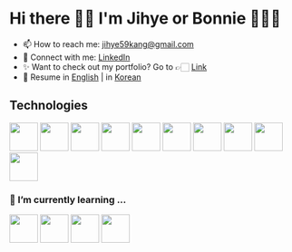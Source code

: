 # Hi there 👋🏻 I'm Jihye or Bonnie 👩🏻‍💻

- 📫 How to reach me: jihye59kang@gmail.com
- 🔗 Connect with me: [LinkedIn](https://www.linkedin.com/in/bonniek0827/)
- ✨ Want to check out my portfolio? Go to 👉🏻 [Link](https://bonniekang.herokuapp.com/)
- 📄 Resume in [English](https://bonniekang.herokuapp.com/assets/Bonnie_Kang_CV.pdf) | in [Korean](https://waiting-pig-379.notion.site/b17f907c721f46efbab6c003e99579ca)

<!--
**bonniekang/bonniekang** is a ✨ _special_ ✨ repository because its `README.md` (this file) appears on your GitHub profile.
Here are some ideas to get you started:
- 🔭 I’m currently working on ...
- 🌱 I’m currently learning ...
- 👯 I’m looking to collaborate on ...
- 🤔 I’m looking for help with ...
- 💬 Ask me about ...
- 📫 How to reach me: ...
- 😄 Pronouns: ...
- ⚡ Fun fact: ...
-->

## Technologies
<span> <img src="https://icongr.am/devicon/ruby-original-wordmark.svg?size=128&color=currentColor" width="50" height="50"/> </span>
<span> <img src="https://icongr.am/devicon/rails-original-wordmark.svg?size=128&color=currentColor" width="50" height="50"/> </span>
<span> <img src="https://icongr.am/devicon/javascript-original.svg?size=128&color=currentColor" width="50" height="50"/> </span>
<span> <img src="https://icongr.am/devicon/react-original.svg?size=128&color=currentColor" width="50" height="50"/> </span>
<span> <img src="https://cdn.icon-icons.com/icons2/2415/PNG/512/redux_original_logo_icon_146365.png" width="50" height="50"/> </span>
<span> <img src="https://icongr.am/devicon/bootstrap-plain-wordmark.svg?size=128&color=currentColor" width="50" height="50"/> </span>
<span> <img src="https://icongr.am/devicon/sass-original.svg?size=128&color=currentColor" width="50" height="50"/> </span>
<span> <img src="https://icongr.am/devicon/html5-original-wordmark.svg?size=128&color=currentColor" width="50" height="50"/> </span>
<span> <img src="https://icongr.am/devicon/css3-original-wordmark.svg?size=128&color=currentColor" width="50" height="50"/> </span>
<span> <img src="https://icongr.am/devicon/postgresql-original-wordmark.svg?size=128&color=currentColor" width="50" height="50"/> </span>

### 🌱 I’m currently learning ...
<span> <img src="https://icongr.am/devicon/nodejs-original-wordmark.svg?size=128&color=currentColor" width="50" height="50"/> </span>
<span> <img src="https://icongr.am/devicon/express-original-wordmark.svg?size=128&color=currentColor" width="50" height="50"/> </span>
<span> <img src="https://icongr.am/devicon/mongodb-original-wordmark.svg?size=128&color=currentColor" width="50" height="50"/> </span>
<span> <img src="https://icongr.am/devicon/typescript-original.svg?size=128&color=currentColor" width="50" height="50"/> </span>
